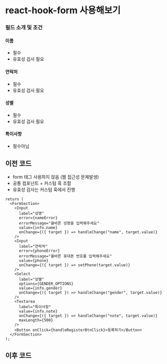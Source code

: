 # react-hook-form 사용해보기

### 필드 소개 및 조건

#### 이름

- 필수
- 유효성 검사 필요

#### 연락처

- 필수
- 유효성 검사 필요

#### 성별

- 필수
- 유효성 검사 필요

#### 특이사항

- 필수아님

## 이전 코드

- form 태그 사용하지 않음 (웹 접근성 문제발생)
- 공통 컴포넌트 + 커스텀 훅 조합
- 유효성 검사는 커스텀 훅에서 진행

```tsx
return (
  <FormSection>
    <Input
      label="성명"
      error={nameError}
      errorMessage="올바른 성명을 입력해주세요"
      value={info.name}
      onChange={({ target }) => handleChange("name", target.value)}
    />
    <Input
      label="연락처"
      error={phoneError}
      errorMessage="올바른 휴대폰 번호를 입력해주세요"
      value={phone}
      onChange={({ target }) => setPhone(target.value)}
    />
    <Select
      label="성별"
      options={GENDER_OPTIONS}
      value={info.gender}
      onChange={({ target }) => handleChange("gender", target.value)}
    />
    <Textarea
      label="특이사항"
      value={info.note}
      onChange={({ target }) => handleChange("note", target.value)}
      maxLength={500}
    />
    <Button onClick={handleRegisterBtnClick}>등록하기</Button>
  </FormSection>
);
```

## 이후 코드
